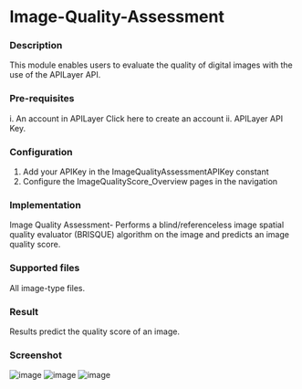 # Image-Quality-Assessment
### Description
This module enables users to evaluate the quality of digital images with the use of the APILayer API.
### Pre-requisites
i.	An account in APILayer Click here to create an account
ii.	APILayer API Key.
### Configuration
1. Add your APIKey in the ImageQualityAssessmentAPIKey constant
2. Configure the ImageQualityScore_Overview pages in the navigation
### Implementation
Image Quality Assessment- Performs a blind/referenceless image spatial quality evaluator (BRISQUE) algorithm on the image and predicts an image quality score.
### Supported files
 All image-type files.
### Result
Results predict the quality score of an image.
### Screenshot
![image](https://user-images.githubusercontent.com/65166401/222715069-69b9f001-7179-42c3-919b-b4fb59d51675.png)
![image](https://user-images.githubusercontent.com/65166401/222715107-9a21ba3e-24d6-4af5-be53-1337caacd312.png)
![image](https://user-images.githubusercontent.com/65166401/222715165-af0d42f4-3186-43a3-899f-57abf7c2bf41.png)

